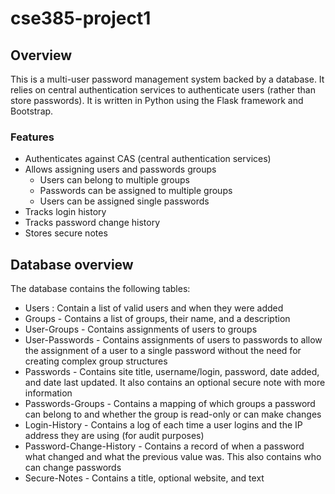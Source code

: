 # cse385-project1

## Overview
This is a multi-user password management system backed by a database. It relies on central authentication 
services to authenticate users (rather than store passwords). It is written in Python using the Flask framework 
and Bootstrap.
### Features
* Authenticates against CAS (central authentication services)
* Allows assigning users and passwords groups
	* Users can belong to multiple groups
	* Passwords can be assigned to multiple groups
	* Users can be assigned single passwords
* Tracks login history
* Tracks password change history
* Stores secure notes

## Database overview
The database contains the following tables:
* Users
: Contain a list of valid users and when they were added
* Groups - Contains a list of groups, their name, and a description
* User-Groups - Contains assignments of users to groups
* User-Passwords - Contains assignments of users to passwords to allow the assignment of a user to a single 
password without the need for creating complex group structures
* Passwords - Contains site title, username/login, password, date added, and date last updated. It also contains 
an optional secure note with more information
* Passwords-Groups - Contains a mapping of which groups a password can belong to and whether the group is 
read-only or can make changes
* Login-History - Contains a log of each time a user logins and the IP address they are using (for audit 
purposes)
* Password-Change-History - Contains a record of when a password what changed and what the previous value was. 
This also contains who can change passwords
* Secure-Notes - Contains a title, optional website, and text

